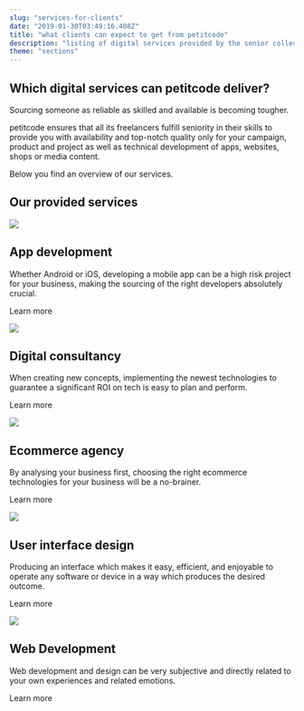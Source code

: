 ```yaml
---
slug: "services-for-clients"
date: "2019-01-30T03:49:16.408Z"
title: "what clients can expect to get from petitcode"
description: "listing of digital services provided by the senior collective of petitcode."
theme: "sections"
---
```


<Sections>
<Section>
<Columns>
<ColumnContent>

# Which digital services can petitcode deliver?

Sourcing someone as reliable as skilled and available is becoming tougher.

petitcode ensures that all its freelancers fulfill seniority in their skills to provide you with availability and top-notch quality only for your campaign, product and project as well as technical development of apps, websites, shops or media content.

Below you find an overview of our services.

</ColumnContent>
<ColumnImage file="ruben-bagues-716364-unsplash.jpg" alt="a mobile application can be the easiest way to reach high numbers of customers">
</ColumnImage>
</Columns>
</Section>
<Section>
<SectionContent>

# Our provided services

<Grid>

<Card>
<CardImage>

![](./images/icons/app-development.svg)

</CardImage>
<CardContent>
<h2><Link humanId="app-development">App development</Link></h2>

Whether Android or iOS, developing a mobile app can be a high risk project for your business, making the sourcing of the right developers absolutely crucial.

<Link humanId="app-development">Learn more</Link>

</CardContent>
</Card>

<Card>
<CardImage>

![](./images/icons/digital-consultancy.svg)

</CardImage>
<CardContent>
<h2><Link humanId="digital-consultancy">Digital consultancy</Link></h2>

When creating new concepts, implementing the newest technologies to guarantee a significant ROI on tech is easy to plan and perform.

<Link humanId="digital-consultancy">Learn more</Link>

</CardContent>
</Card>

<Card>
<CardImage>

![](./images/icons/ecommerce-agency.svg)

</CardImage>
<CardContent>
<h2><Link humanId="ecommerce-agency">Ecommerce agency</Link></h2>

By analysing your business first, choosing the right ecommerce technologies for your business will be a no-brainer.

<Link humanId="ecommerce-agency">Learn more</Link>

</CardContent>
</Card>

<Card>
<CardImage>

![](./images/icons/user-interface-design.svg)

</CardImage>
<CardContent>
<h2><Link humanId="user-interface-design">User interface design</Link></h2>

Producing an interface which makes it easy, efficient, and enjoyable to operate any software or device in a way which produces the desired outcome.

<Link humanId="user-interface-design">Learn more</Link>

</CardContent>
</Card>

<Card>
<CardImage>

![](./images/icons/user-interface-design.svg)

</CardImage>
<CardContent>
<h2><Link humanId="web-development">Web Development</Link></h2>

Web development and design can be very subjective and directly related to your own experiences and related emotions.

<Link humanId="user-interface-design">Learn more</Link>

</CardContent>
</Card>

</Grid>
</SectionContent>
</Section>
</Sections>
